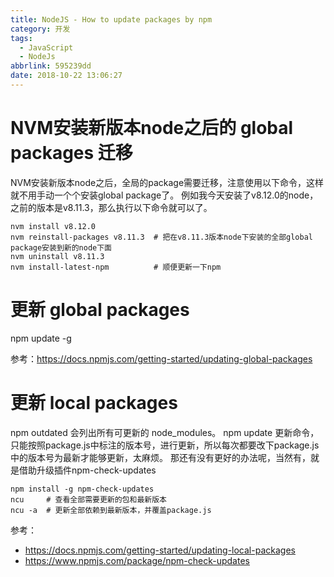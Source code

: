 ```yaml
---
title: NodeJS - How to update packages by npm
category: 开发
tags:
  - JavaScript
  - NodeJs
abbrlink: 595239dd
date: 2018-10-22 13:06:27
---
```

# NVM安装新版本node之后的 global packages 迁移
NVM安装新版本node之后，全局的package需要迁移，注意使用以下命令，这样就不用手动一个个安装global package了。
例如我今天安装了v8.12.0的node，之前的版本是v8.11.3，那么执行以下命令就可以了。
```
nvm install v8.12.0
nvm reinstall-packages v8.11.3  # 把在v8.11.3版本node下安装的全部global package安装到新的node下面
nvm uninstall v8.11.3
nvm install-latest-npm          # 顺便更新一下npm
```

# 更新 global packages
npm update -g

参考：https://docs.npmjs.com/getting-started/updating-global-packages

# 更新 local packages
npm outdated 会列出所有可更新的 node_modules。
npm update 更新命令，只能按照package.js中标注的版本号，进行更新，所以每次都要改下package.js中的版本号为最新才能够更新，太麻烦。
那还有没有更好的办法呢，当然有，就是借助升级插件npm-check-updates

```
npm install -g npm-check-updates
ncu     # 查看全部需要更新的包和最新版本
ncu -a  # 更新全部依赖到最新版本，并覆盖package.js
```

参考：
- https://docs.npmjs.com/getting-started/updating-local-packages
- https://www.npmjs.com/package/npm-check-updates